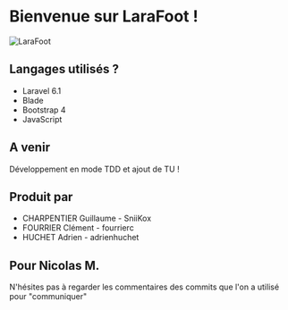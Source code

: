 # Bienvenue sur LaraFoot !

![LaraFoot](https://s3.amazonaws.com/file.imleagues/Images/SchoolPhotos/2011316193431.png)

## Langages utilisés ?

+ Laravel 6.1
+ Blade
+ Bootstrap 4
+ JavaScript

## A venir

Développement en mode TDD et ajout de TU ! 

## Produit par

+ CHARPENTIER Guillaume - SniiKox
+ FOURRIER Clément - fourrierc
+ HUCHET Adrien - adrienhuchet

## Pour Nicolas M.
N'hésites pas à regarder les commentaires des commits que l'on a utilisé pour "communiquer"
